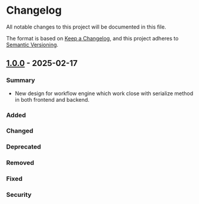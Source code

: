 # Changelog

All notable changes to this project will be documented in this file.

The format is based on [Keep a Changelog](https://keepachangelog.com/en/1.0.0/),
and this project adheres to [Semantic Versioning](https://semver.org/spec/v2.0.0.html).

## [1.0.0] - 2025-02-17

### Summary

- New design for workflow engine which work close with serialize method in both frontend and backend.

### Added

### Changed

### Deprecated

### Removed

### Fixed

### Security

[1.0.0]: https://github.com/wkloh76/oricommjs_v2/releases/tag/1.0.0
